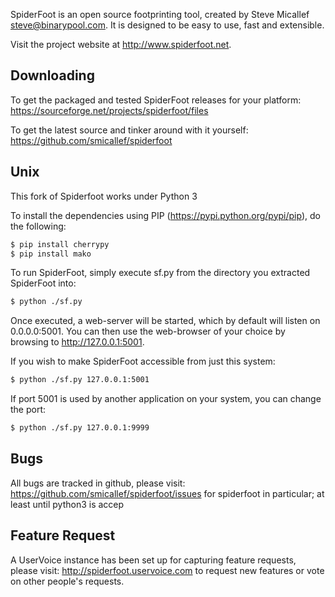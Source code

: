 SpiderFoot is an open source footprinting tool, created by Steve Micallef <steve@binarypool.com>. It is designed to be easy to use, fast and extensible.

Visit the project website at http://www.spiderfoot.net.


Downloading
--

To get the packaged and tested SpiderFoot releases for your platform:
https://sourceforge.net/projects/spiderfoot/files

To get the latest source and tinker around with it yourself:
https://github.com/smicallef/spiderfoot


Unix
--

This fork of Spiderfoot works under Python 3

To install the dependencies using PIP (https://pypi.python.org/pypi/pip), do the following:

```bash
$ pip install cherrypy
$ pip install mako
```

To run SpiderFoot, simply execute sf.py from the directory you extracted SpiderFoot into:

```bash
$ python ./sf.py
```

Once executed, a web-server will be started, which by default will listen on 0.0.0.0:5001. You can then use the web-browser of your choice by browsing to http://127.0.0.1:5001. 

If you wish to make SpiderFoot accessible from just this system:

```bash
$ python ./sf.py 127.0.0.1:5001
```

If port 5001 is used by another application on your system, you can change the port:

```bash
$ python ./sf.py 127.0.0.1:9999
```


Bugs
--

All bugs are tracked in github, please visit: https://github.com/smicallef/spiderfoot/issues for spiderfoot in particular; at least until python3 is accep


Feature Request
--

A UserVoice instance has been set up for capturing feature requests, please visit: http://spiderfoot.uservoice.com to request new features or vote on other people's requests.

